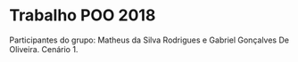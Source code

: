 <h1> Trabalho POO 2018</h1>
<p>
  Participantes do grupo: Matheus da Silva Rodrigues e Gabriel Gonçalves De Oliveira.
  Cenário 1.
</p>
